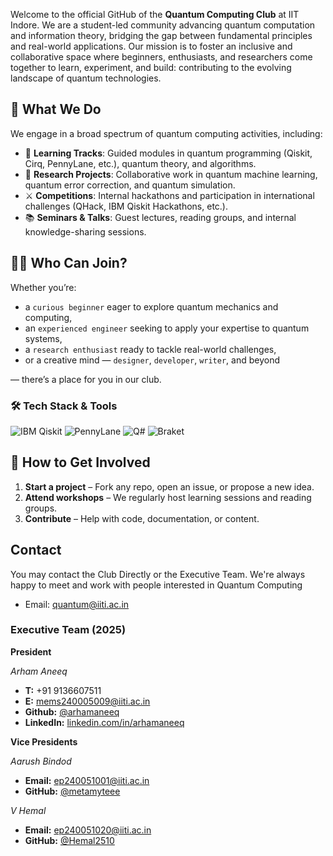Welcome to the official GitHub of the **Quantum Computing Club** at IIT Indore. We are a student-led community advancing quantum computation and information theory, bridging the gap between fundamental principles and real-world applications. Our mission is to foster an inclusive and collaborative space where beginners, enthusiasts, and researchers come together to learn, experiment, and build: contributing to the evolving landscape of quantum technologies.

## 🚀 What We Do

We engage in a broad spectrum of quantum computing activities, including:

- 🧮 **Learning Tracks**: Guided modules in quantum programming (Qiskit, Cirq, PennyLane, etc.), quantum theory, and algorithms.
- 🧪 **Research Projects**: Collaborative work in quantum machine learning, quantum error correction, and quantum simulation.
- ⚔️ **Competitions**: Internal hackathons and participation in international challenges (QHack, IBM Qiskit Hackathons, etc.).
- 📚 **Seminars & Talks**: Guest lectures, reading groups, and internal knowledge-sharing sessions.

## 🧑‍🔬 Who Can Join?

Whether you’re:

- a `curious beginner` eager to explore quantum mechanics and computing,  
- an `experienced engineer` seeking to apply your expertise to quantum systems,  
- a `research enthusiast` ready to tackle real-world challenges,  
- or a creative mind — `designer`, `developer`, `writer`, and beyond  

— there’s a place for you in our club.

### 🛠️ Tech Stack & Tools

![IBM Qiskit](https://img.shields.io/badge/Qiskit-%236929C4.svg?style=for-the-badge&logo=Qiskit&logoColor=white)
![PennyLane](https://img.shields.io/badge/PennyLane-%234B8BBE.svg?style=for-the-badge&logo=Xanadu&logoColor=white)
![Q#](https://img.shields.io/badge/Q%23-%230078D4.svg?style=for-the-badge&logo=microsoftazure&logoColor=white)
![Braket](https://img.shields.io/badge/Amazon%20Braket-%23FF9900.svg?style=for-the-badge&logo=amazonaws&logoColor=white)

## 💬 How to Get Involved

1. **Start a project** – Fork any repo, open an issue, or propose a new idea.
2. **Attend workshops** – We regularly host learning sessions and reading groups.
3. **Contribute** – Help with code, documentation, or content.

## Contact

You may contact the Club Directly or the Executive Team. We're always happy to meet and work with people interested in Quantum Computing

- Email: [quantum@iiti.ac.in](mailto:quantum@iiti.ac.in)


### Executive Team (2025)
**President**

*Arham Aneeq*
- **T:** +91 9136607511
- **E:** [mems240005009@iiti.ac.in](mailto:mems240005009@iiti.ac.in)
- **Github:** [@arhamaneeq](https://github.com/arhamaneeq)
- **LinkedIn:** [linkedin.com/in/arhamaneeq](https://www.linkedin.com/in/arhamaneeq/)

**Vice Presidents**

*Aarush Bindod*
- **Email:** [ep240051001@iiti.ac.in](mailto:ep240051001@iiti.ac.in)
- **GitHub:** [@metamyteee](https://github.com/metamyteee)

*V Hemal*
- **Email:** [ep240051020@iiti.ac.in](mailto:ep240051020@iiti.ac.in)
- **GitHub:** [@Hemal2510](https://github.com/Hemal2510)
